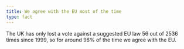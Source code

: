 ```yaml
---
title: We agree with the EU most of the time
type: fact
---
```


The UK has only lost a vote against a suggested EU law 56 out of 2536 times since 1999, so for around 98% of the time we agree with the EU.
